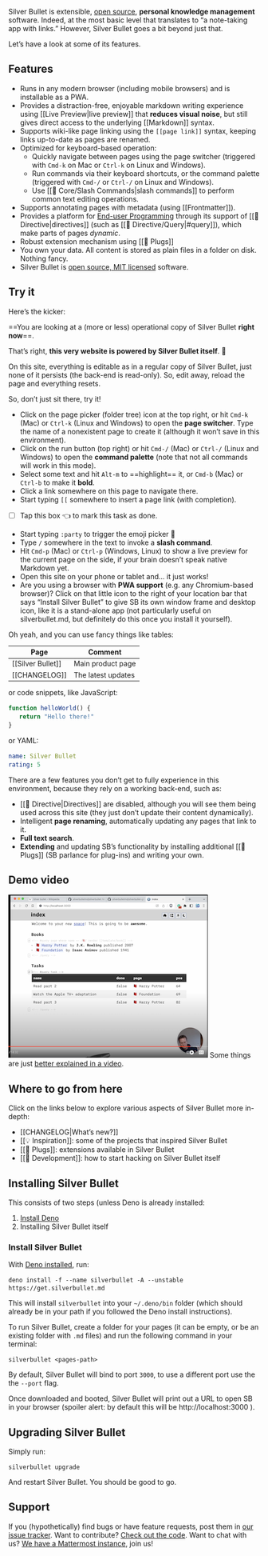 Silver Bullet is extensible, [open source](https://github.com/silverbulletmd/silverbullet), **personal
knowledge management** software. Indeed, at the most basic level that translates to “a note-taking app with links.” However, Silver Bullet goes a bit beyond just that.

Let’s have a look at some of its features.

## Features
* Runs in any modern browser (including mobile browsers) and is installable as a PWA.
* Provides a distraction-free, enjoyable markdown writing experience using [[Live Preview|live preview]] that **reduces visual noise**, but still gives direct access to the underlying [[Markdown]] syntax.
* Supports wiki-like page linking using the `[[page link]]` syntax, keeping links up-to-date as pages are renamed.
* Optimized for keyboard-based operation:
  * Quickly navigate between pages using the page switcher (triggered with `Cmd-k` on Mac or `Ctrl-k` on Linux and Windows).
  * Run commands via their keyboard shortcuts, or the command palette (triggered with `Cmd-/` or `Ctrl-/` on Linux and Windows).
  * Use [[🔌 Core/Slash Commands|slash commands]] to perform common text editing operations.
* Supports annotating pages with metadata (using [[Frontmatter]]).
* Provides a platform for [End-user Programming](https://www.inkandswitch.com/end-user-programming/) through its support of [[🔌 Directive|directives]] (such as [[🔌 Directive/Query|#query]]), which make parts of pages _dynamic_.
* Robust extension mechanism using [[🔌 Plugs]]
* You own your data. All content is stored as plain files in a folder on disk. Nothing fancy.
* Silver Bullet is [open source, MIT licensed](https://github.com/silverbulletmd/silverbullet) software.

## Try it
Here’s the kicker:

==You are looking at a (more or less) operational copy of Silver Bullet **right now**==.

That’s right, **this very website is powered by Silver Bullet itself**. 🤯

On this site, everything is editable as in a regular copy of Silver Bullet, just none of it persists (the back-end is read-only). So, edit away, reload the page and everything resets.

So, don’t just sit there, try it!

* Click on the page picker (folder tree) icon at the top right, or hit `Cmd-k` (Mac) or `Ctrl-k` (Linux and Windows) to open the **page switcher**. Type the name of a nonexistent page to create it (although it won’t save in this environment).
* Click on the run button (top right) or hit `Cmd-/` (Mac) or `Ctrl-/` (Linux and Windows) to open the **command palette** (note that not all commands will work in this mode).
* Select some text and hit `Alt-m` to ==highlight== it, or `Cmd-b` (Mac) or `Ctrl-b` to make it **bold**.
* Click a link somewhere on this page to navigate there.
* Start typing `[[` somewhere to insert a page link (with completion).
* [ ] Tap this box 👈 to mark this task as done.
* Start typing `:party` to trigger the emoji picker 🎉
* Type `/` somewhere in the text to invoke a **slash command**.
* Hit `Cmd-p` (Mac) or `Ctrl-p` (Windows, Linux) to show a live preview for the current page on the side, if your brain doesn’t speak native Markdown yet.
* Open this site on your phone or tablet and... it just works!
* Are you using a browser with **PWA support** (e.g. any Chromium-based
  browser)? Click on that little icon to the right of your location bar that says “Install Silver Bullet” to give SB its own window frame and desktop icon, like it is a stand-alone app (not particularly useful on silverbullet.md, but definitely do this once you install it yourself).

Oh yeah, and you can use fancy things like tables:

| Page | Comment |
|----------|----------|
| [[Silver Bullet]] | Main product page |
| [[CHANGELOG]] | The latest updates |

or code snippets, like JavaScript:

```javascript
function helloWorld() {
   return "Hello there!"
}
```

or YAML:

```yaml
name: Silver Bullet
rating: 5
```

There are a few features you don’t get to fully experience in this environment, because they rely on a working back-end, such as:

* [[🔌 Directive|Directives]] are disabled, although you will see them being used across this site (they just don’t update their content dynamically).
* Intelligent **page renaming**, automatically updating any pages that link to it.
* **Full text search**.
* **Extending** and updating SB’s functionality by installing additional [[🔌 Plugs]] (SB parlance for plug-ins) and writing your own.


## Demo video
![Screencast screenshot](demo-video-screenshot.png)
Some things are just [better explained in a video](https://youtu.be/VemS-cqAD5k).

## Where to go from here
Click on the links below to explore various aspects of Silver Bullet more
in-depth:

* [[CHANGELOG|What’s new?]]
* [[💡 Inspiration]]: some of the projects that inspired Silver Bullet
* [[🔌 Plugs]]: extensions available in Silver Bullet
* [[🔨 Development]]: how to start hacking on Silver Bullet itself

## Installing Silver Bullet
This consists of two steps (unless Deno is already installed:

1. [Install Deno](https://deno.land/manual/getting_started/installation)
2. Installing Silver Bullet itself

### Install Silver Bullet
With [Deno installed](https://deno.land/manual/getting_started/installation), run:

```shell
deno install -f --name silverbullet -A --unstable https://get.silverbullet.md
```

This will install `silverbullet` into your `~/.deno/bin` folder (which should already be in your path if you followed the Deno install instructions).

To run Silver Bullet, create a folder for your pages (it can be empty, or be an existing folder with `.md` files) and run the following command in your terminal:

```shell
silverbullet <pages-path>
```

By default, Silver Bullet will bind to port `3000`, to use a different port use the the `--port` flag.

Once downloaded and booted, Silver Bullet will print out a URL to open SB in your browser (spoiler alert: by default this will be http://localhost:3000 ).

## Upgrading Silver Bullet
Simply run:

```shell
silverbullet upgrade
```

And restart Silver Bullet. You should be good to go.

## Support

If you (hypothetically) find bugs or have feature requests, post them in
[our issue tracker](https://github.com/silverbulletmd/silverbullet/issues). Want to contribute? [Check out the code](https://github.com/silverbulletmd/silverbullet). Want to chat with us? [We have a Mattermost instance](https://silverbullet.cloud.mattermost.com/), join us!
